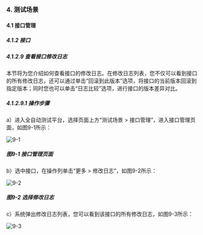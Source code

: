 ### 4. 测试场景

#### 4.1 接口管理

##### 4.1.2 接口

##### 4.1.2.9 查看接口修改日志

本节将为您介绍如何查看接口的修改日志。在修改日志列表，您不仅可以看到接口的所有修改日志，还可以通过单击“回滚到此版本”选项，将接口的当前版本回滚到指定版本；同时您也可以单击“日志比较”选项，进行接口的版本差异对比。

##### 4.1.2.9.1 操作步骤

a）进入全自动测试平台，选择页面上方“测试场景 > 接口管理”，进入接口管理页面，如图9-1所示：

![9-1](https://www.feisuanyz.com/fstest/cscj/jkgl/jiekou_log_1.png)

##### 图9-1 接口管理页面

b）选中接口，在操作列单击“更多 > 修改日志”，如图9-2所示：

![9-2](https://www.feisuanyz.com/fstest/cscj/jkgl/jiekou_log_2.png)

##### 图9-2 选择修改日志

c）系统弹出修改日志列表，您可以看到该接口的所有修改日志，如图9-3所示：

![9-3](https://www.feisuanyz.com/fstest/cscj/jkgl/jiekou_log_5.png)
